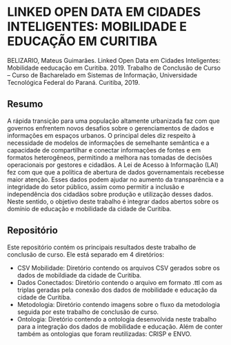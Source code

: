 # LINKED OPEN DATA EM CIDADES INTELIGENTES: MOBILIDADE E EDUCAÇÃO EM CURITIBA
BELIZARIO, Mateus Guimarães. 
Linked Open Data em Cidades Inteligentes: Mobilidade eeducação em Curitiba. 2019. 
Trabalho de Conclusão de Curso – Curso de Bacharelado em Sistemas de Informação, Universidade Tecnológica Federal do Paraná.
Curitiba, 2019.

## Resumo
A rápida transição para uma população altamente urbanizada faz com que governos enfrentem novos desafios sobre o gerenciamentos de dados e informações em espaços urbanos. O principal deles diz respeito à necessidade de modelos de informações de semelhante semântica e a capacidade de compartilhar e conectar informações de fontes e em formatos heterogêneos, permitindo a melhora nas tomadas de decisões operacionais por gestores e cidadãos. A Lei de Acesso à Informação (LAI) fez com que que a política de abertura de dados governamentais recebesse maior atenção. Esses dados podem ajudar no aumento da transparência e a integridade do setor público, assim como permitir a inclusão e independência dos cidadãos sobre produção e utilização desses dados. Neste sentido, o objetivo deste trabalho é integrar dados abertos sobre os domínio de educação e mobilidade da cidade de Curitiba.

## Repositório
Este repositório contém os principais resultados deste trabalho de conclusão de curso. Ele está separado em 4 diretórios:
- CSV Mobilidade: Diretório contendo os arquivos CSV gerados sobre os dados de mobildiade da cidade de Curitiba.
- Dados Conectados: Diretório contendo o arquivo em formato .ttl com as triplas geradas pela conexão dos dados de mobilidade e educação da cidade de Curitiba.
- Metodologia: Diretório contendo imagens sobre o fluxo da metodologia seguida por este trabalho de conclusão de curso.
- Ontologia: Diretório contendo a ontologia desenvolvida neste trabalho para a integração dos dados de mobilidade e educação. Além de conter também as ontologias que foram reutilizadas: CRISP e ENVO.
